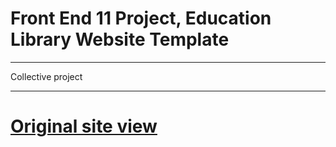 <h1>Front End 11 Project, Education Library Website Template</h1> 

---

Collective project

---

<h1><a href="https://nicepage.com/website-templates/preview/education-library-1284736?device=desktop" target="_blank"> Original site view</a></h1>
